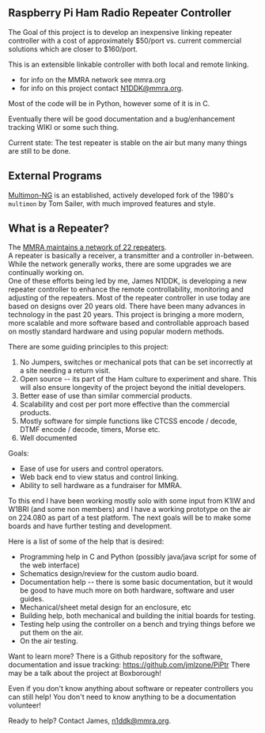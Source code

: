 ## Raspberry Pi Ham Radio Repeater Controller
The Goal of this project is to develop an inexpensive linking repeater controller with a cost of approximately $50/port vs. current commercial solutions which are closer to $160/port.

This is an extensible linkable controller with both local and remote linking.

* for info on the MMRA network see mmra.org
* for info on this project contact N1DDK@mmra.org.

Most of the code will be in Python, however some of it is in C.

Eventually there will be good documentation and a bug/enhancement
tracking WIKI or some such thing.

Current state: The test repeater is stable on the air but many many
things are still to be done.

## External Programs

[Multimon-NG](https://github.com/EliasOenal/multimon-ng/) is an established, actively developed fork of the 1980's `multimon` by Tom Sailer, with much improved features and style.

## What is a Repeater?
The [MMRA maintains a network of 22 repeaters](http://mmra.org/repeaters/).  
A repeater is basically a receiver, a transmitter and a controller in-between. 
While the network generally works, there are some upgrades we are continually working on.  
One of these efforts being led by me, James N1DDK, is developing a new repeater controller to enhance the remote controllability, monitoring and adjusting of the repeaters. 
Most of the repeater controller in use today are based on designs over 20 years old. 
There have been many advances in technology in the past 20 years. 
This project is bringing a more modern, more scalable and more software based and controllable approach based on mostly standard hardware and using popular modern methods.

There are some guiding principles to this project:

1. No Jumpers, switches or mechanical pots that can be set incorrectly at a site needing a return visit.
2. Open source -- its part of the Ham culture to experiment and share. This will also ensure longevity of the project beyond the initial developers.
3. Better ease of use than similar commercial products.
4. Scalability and cost per port more effective than the commercial products.
5. Mostly software for simple functions like CTCSS encode / decode, DTMF encode / decode, timers, Morse etc.
6. Well documented

Goals:

* Ease of use for users and control operators.
* Web back end to view status and control linking.
* Ability to sell hardware as a fundraiser for MMRA.

To this end I have been working mostly solo with some input from K1IW and W1BRI (and some non members) and I have a working prototype on the air on 224.080 as part of a test platform. 
The next goals will be to make some boards and have further testing and development.

Here is a list of some of the help that is desired:

 * Programming help in C and Python (possibly java/java script for some of the web interface)
 * Schematics design/review for the custom audio board.
 * Documentation help -- there is some basic documentation, but it would be good to have much more on both hardware, software and user guides.
 * Mechanical/sheet metal design for an enclosure, etc
 * Building help, both mechanical and building the initial boards for testing.
 * Testing help using the controller on a bench and trying things before we put them on the air.
 * On the air testing.

Want to learn more?
 There is a Github repository for the software, documentation and issue tracking:
https://github.com/jmlzone/PiPtr
There may be a talk about the project at Boxborough!

Even if you don't know anything about software or repeater controllers you can still help! 
You don't need to know anything to be a documentation volunteer!

Ready to help?
Contact James, n1ddk@mmra.org.
